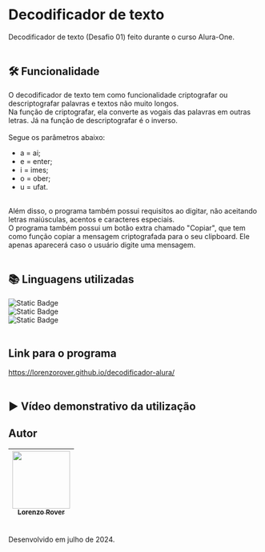 # Decodificador de texto
Decodificador de texto (Desafio 01) feito durante o curso Alura-One.
<br><br>

## 🛠️ Funcionalidade
O decodificador de texto tem como funcionalidade criptografar ou descriptografar palavras e textos não muito longos.<br>
Na função de criptografar, ela converte as vogais das palavras em outras letras. Já na função de descriptografar é o inverso.<br><br>
Segue os parâmetros abaixo:<br>
- a = ai;
- e = enter;
- i = imes;
- o = ober;
- u = ufat.
<br>
Além disso, o programa também possui requisitos ao digitar, não aceitando letras maiúsculas, acentos e caracteres especiais.<br>
O programa também possui um botão extra chamado "Copiar", que tem como função copiar a mensagem criptografada para o seu clipboard. Ele apenas aparecerá caso o usuário digite uma mensagem.
<br><br>

## 📚 Linguagens utilizadas
<img alt="Static Badge" src="https://img.shields.io/badge/JavaScript-color?color=%23F5EF01"> <br>
<img alt="Static Badge" src="https://img.shields.io/badge/Html-color?color=%23F57301"> <br>
<img alt="Static Badge" src="https://img.shields.io/badge/CSS-color?color=%23252CF5">
<br><br>

## Link para o programa
https://lorenzorover.github.io/decodificador-alura/
<br><br>

## ▶️ Vídeo demonstrativo da utilização

## Autor
| [<img loading="lazy" src="https://avatars.githubusercontent.com/u/168394448?v=4" width=115><br><sub>Lorenzo Rover</sub>](https://github.com/lorenzorover) |
| :---: |
<br>
Desenvolvido em julho de 2024.
